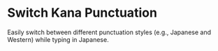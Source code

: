 # Switch Kana Punctuation

Easily switch between different punctuation styles (e.g., Japanese and Western) while typing in Japanese.
